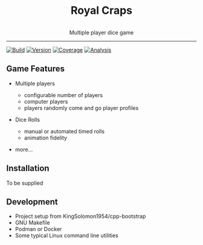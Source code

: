 <!---
Comments here if needed.
-->

<h1 align="center">Royal Craps</h1>

<p align="center">
    <img src="https://github.com/user-attachments/assets/92fe4271-e308-45e4-9afc-b049fa4c3e0f" alt="">
</p>

<p align="center">
Multiple player dice game
</p>

---

[![Build](https://img.shields.io/github/actions/workflow/status/kingsolomon1954/cpp-bootstrap/build.yml)](https://github.com/kingsolomon1954/cpp-bootstrap/actions/workflows/build.yml)
[![Version](https://img.shields.io/github/v/release/kingsolomon1954/cpp-bootstrap)](https://github.com/kingsolomon1954/cpp-bootstrap/releases)
[![Coverage](https://img.shields.io/badge/dynamic/yaml?url=https%3A%2F%2Fkingsolomon1954.github.io%2Fcpp-bootstrap%2Fcode-coverage%2Fhtml%2Fcode-coverage-badge.yml&query=badge.coverage-percent&suffix=%25&label=coverage)](https://kingsolomon1954.github.io/cpp-bootstrap/code-coverage/html/index.html)
[![Analysis](https://img.shields.io/badge/dynamic/yaml?url=https%3A%2F%2Fkingsolomon1954.github.io%2Fcpp-bootstrap%2Fstatic-analysis%2Freport%2Fstatic-analysis-badge.yml&query=badge.error-count&suffix=%20issues&label=analysis)](https://kingsolomon1954.github.io/cpp-bootstrap/static-analysis/report/index.html)

## Game Features
- Multiple players
  - configurable number of players
  - computer players
  - players randomly come and go
    player profiles
- Dice Rolls
  - manual or automated timed rolls
  - animation fidelity


- more...

## Installation
To be supplied

## Development
- Project setup from KingSolomon1954/cpp-bootstrap
- GNU Makefile
- Podman or Docker
- Some typical Linux command line utilities



